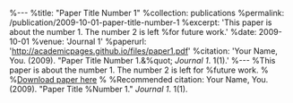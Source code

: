 %---
%title: "Paper Title Number 1"
%collection: publications
%permalink: /publication/2009-10-01-paper-title-number-1
%excerpt: 'This paper is about the number 1. The number 2 is left %for future work.'
%date: 2009-10-01
%venue: 'Journal 1'
%paperurl: 'http://academicpages.github.io/files/paper1.pdf'
%citation: 'Your Name, You. (2009). &quot;Paper Title Number 1.&%quot; <i>Journal 1</i>. 1(1).'
%---
%This paper is about the number 1. The number 2 is left for %future work.
%
%[Download paper here](http://academicpages.github.io/files/%paper1.pdf)
%
%Recommended citation: Your Name, You. (2009). "Paper Title %Number 1." <i>Journal 1</i>. 1(1).